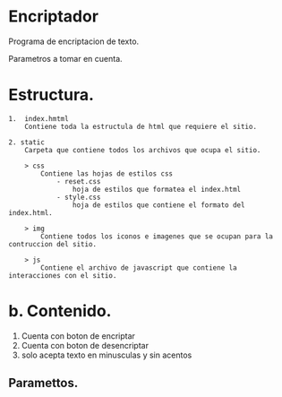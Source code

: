 # Encriptador

Programa de encriptacion de texto.

Parametros a tomar en cuenta.

# Estructura.

    1.  index.hmtml 
        Contiene toda la estructula de html que requiere el sitio.

    2. static
        Carpeta que contiene todos los archivos que ocupa el sitio.

        > css
            Contiene las hojas de estilos css
                - reset.css
                    hoja de estilos que formatea el index.html
                - style.css
                    hoja de estilos que contiene el formato del index.html.
        
        > img   
            Contiene todos los iconos e imagenes que se ocupan para la contruccion del sitio.

        > js
            Contiene el archivo de javascript que contiene la interacciones con el sitio.

# b. Contenido.

1. Cuenta con boton de encriptar
2. Cuenta con boton de desencriptar
3. solo acepta texto en minusculas y sin acentos

## Paramettos.


